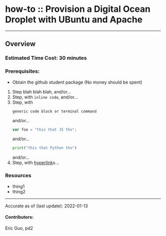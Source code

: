 # how-to :: Provision a Digital Ocean Droplet with UBuntu and Apache 
---
## Overview


### Estimated Time Cost: 30 minutes

### Prerequisites:
- Obtain the github student package (No money should be spent) 

1. Step blah blah blah, and/or...
1. Step, with `inline code`, and/or...
1. Step, with
    ```
    generic code block or terminal command
    ```
   and/or...
    ```javascript
    var foo = "this that JS tho";
    ```
   and/or...
    ```python
    print("this that Python tho")
    ```
   and/or...
1. Step, with [hyperlink](https://xkcd.com)s...


### Resources
* thing1
* thing2

---

Accurate as of (last update): 2022-01-13

#### Contributors:  
Eric Guo, pd2  
